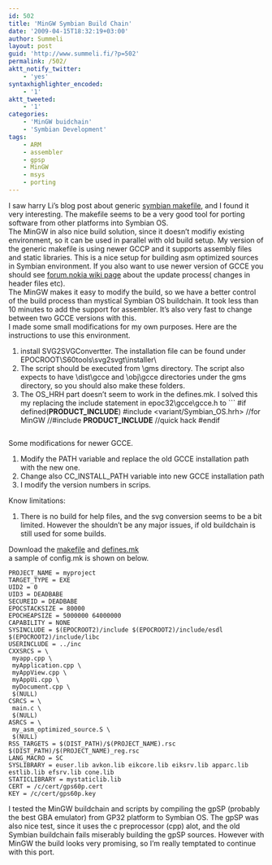 ```yaml
---
id: 502
title: 'MinGW Symbian Build Chain'
date: '2009-04-15T18:32:19+03:00'
author: Summeli
layout: post
guid: 'http://www.summeli.fi/?p=502'
permalink: /502/
aktt_notify_twitter:
    - 'yes'
syntaxhighlighter_encoded:
    - '1'
aktt_tweeted:
    - '1'
categories:
    - 'MinGW buidchain'
    - 'Symbian Development'
tags:
    - ARM
    - assembler
    - gpsp
    - MinGW
    - msys
    - porting
---
```


I saw harry Li’s blog post about generic [symbian makefile,](http://blogs.forum.nokia.com/blog/harry-lis-forum-nokia-blog/2009/02/10/a-generic-makefile-build-script-for-symbian) and I found it very interesting. The makefile seems to be a very good tool for porting software from other platforms into Symbian OS.  
The MinGW in also nice build solution, since it doesn’t modifiy existing environment, so it can be used in parallel with old build setup. My version of the generic makefile is using newer GCCP and it supports assembly files and static libraries. This is a nice setup for building asm optimized sources in Symbian environment. If you also want to use newer version of GCCE you should see [forum.nokia wiki page](http://wiki.forum.nokia.com/index.php/How_to_use_GCCE_4_with_Symbian_SDKs) about the update process( changes in header files etc).  
The MinGW makes it easy to modify the build, so we have a better control of the build process than mystical Symbian OS buildchain. It took less than 10 minutes to add the support for assembler. It’s also very fast to change between two GCCE versions with this.  
I made some small modifications for my own purposes. Here are the instructions to use this environment.

1. install SVG2SVGConvertter. The installation file can be found under EPOCROOT\\S60tools\\svg2svgt\\installer\\
2. The script should be executed from \\gms directory. The script also expects to have \\dist\\gcce and \\obj\\gcce directories under the gms directory, so you should also make these folders.
3. The OS\_HRH part doesn’t seem to work in the defines.mk. I solved this my replacing the include statement in epoc32\\gcce\\gcce.h to ```
    #if defined(__PRODUCT_INCLUDE__)
     #include <variant/Symbian_OS.hrh> //for MinGW
     //#include __PRODUCT_INCLUDE__ //quick hack
     #endif
    ```

Some modifications for newer GCCE.

1. Modify the PATH variable and replace the old GCCE installation path with the new one.
2. Change also CC\_INSTALL\_PATH variable into new GCCE installation path
3. I modify the version numbers in scrips.

Know limitations:

1. There is no build for help files, and the svg conversion seems to be a bit limited. However the shouldn’t be any major issues, if old buildchain is still used for some builds.

Download the [makefile](/wp-content/uploads/2009/04/makefile) and [defines.mk](/wp-content/uploads/2009/04/defines.mk)  
a sample of config.mk is shown on below.

```
PROJECT_NAME = myproject
TARGET_TYPE = EXE
UID2 = 0
UID3 = DEADBABE
SECUREID = DEADBABE
EPOCSTACKSIZE = 80000
EPOCHEAPSIZE = 5000000 64000000
CAPABILITY = NONE
SYSINCLUDE = $(EPOCROOT2)/include $(EPOCROOT2)/include/esdl $(EPOCROOT2)/include/libc
USERINCLUDE = ../inc
CXXSRCS = \
 myapp.cpp \
 myApplication.cpp \
 myAppView.cpp \
 myAppUi.cpp \
 myDocument.cpp \
 $(NULL)
CSRCS = \
 main.c \
 $(NULL)
ASRCS = \
 my_asm_optimized_source.S \
 $(NULL)
RSS_TARGETS = $(DIST_PATH)/$(PROJECT_NAME).rsc $(DIST_PATH)/$(PROJECT_NAME)_reg.rsc
LANG_MACRO = SC
SYSLIBRARY = euser.lib avkon.lib eikcore.lib eiksrv.lib apparc.lib estlib.lib efsrv.lib cone.lib
STATICLIBRARY = mystaticlib.lib
CERT = /c/cert/gps60p.cert
KEY = /c/cert/gps60p.key
```

I tested the MinGW buildchain and scripts by compiling the gpSP (probably the best GBA emulator) from GP32 platform to Symbian OS. The gpSP was also nice test, since it uses the c preprocessor (cpp) alot, and the old Symbian buildchain fails miserably building the gpSP sources. However with MinGW the build looks very promising, so I’m really temptated to continue with this port.